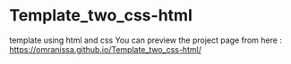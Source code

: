 # Template_two_css-html
template using html and css
You can preview the project page from here : https://omranissa.github.io/Template_two_css-html/
